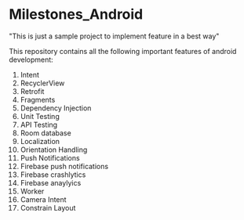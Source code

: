 # Milestones_Android
"This is just a sample project to implement feature in a best way"


This repository contains all the following important features of android development:

1. Intent
2. RecyclerView
3. Retrofit
4. Fragments
5. Dependency Injection
6. Unit Testing
7. API Testing
8. Room database
10. Localization
11. Orientation Handling
12. Push Notifications
13. Firebase push notifications
14. Firebase crashlytics
15. Firebase anaylyics
16. Worker
17. Camera Intent
18. Constrain Layout
